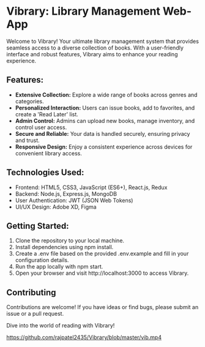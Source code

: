 
# Vibrary: Library Management Web-App

Welcome to Vibrary! Your ultimate library management system that provides seamless access to a diverse collection of books. With a user-friendly interface and robust features, Vibrary aims to enhance your reading experience.

## Features:

- **Extensive Collection:** Explore a wide range of books across genres and categories.
- **Personalized Interaction:** Users can issue books, add to favorites, and create a 'Read Later' list.
- **Admin Control:** Admins can upload new books, manage inventory, and control user access.
- **Secure and Reliable:** Your data is handled securely, ensuring privacy and trust.
- **Responsive Design:** Enjoy a consistent experience across devices for convenient library access.

## Technologies Used:

- Frontend: HTML5, CSS3, JavaScript (ES6+), React.js, Redux
- Backend: Node.js, Express.js, MongoDB
- User Authentication: JWT (JSON Web Tokens)
- UI/UX Design: Adobe XD, Figma

## Getting Started:

1. Clone the repository to your local machine.
2. Install dependencies using npm install.
3. Create a .env file based on the provided .env.example and fill in your configuration details.
4. Run the app locally with npm start.
5. Open your browser and visit http://localhost:3000 to access Vibrary.

## Contributing

Contributions are welcome! If you have ideas or find bugs, please submit an issue or a pull request.

Dive into the world of reading with Vibrary!

https://github.com/rajpatel2435/Vibrary/blob/master/vib.mp4

